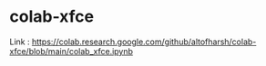 # colab-xfce

Link : https://colab.research.google.com/github/altofharsh/colab-xfce/blob/main/colab_xfce.ipynb
